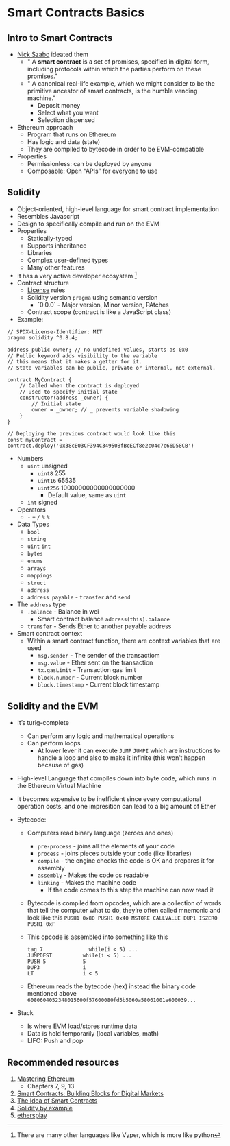 # Smart Contracts Basics

## Intro to Smart Contracts

-   [Nick Szabo](https://www.fon.hum.uva.nl/rob/Courses/InformationInSpeech/CDROM/Literature/LOTwinterschool2006/szabo.best.vwh.net/smart_contracts_2.html) ideated them
    -   " A **smart contract** is a set of promises, specified in digital form, including protocols within which the parties perform on these promises."
    -   " A canonical real-life example, which we might consider to be the primitive ancestor of smart contracts, is the humble vending machine."
        -   Deposit money
        -   Select what you want
        -   Selection dispensed
-   Ethereum approach
    -   Program that runs on Ethereum
    -   Has logic and data (state)
    -   They are compiled to bytecode in order to be EVM-compatible
-   Properties
    -   Permissionless: can be deployed by anyone
    -   Composable: Open “APIs” for everyone to use

## Solidity

-   Object-oriented, high-level language for smart contract implementation
-   Resembles Javascript
-   Design to specifically compile and run on the EVM
-   Properties
    -   Statically-typed
    -   Supports inheritance
    -   Libraries
    -   Complex user-defined types
    -   Many other features
-   It has a very active developer ecosystem [^1]
-   Contract structure
    -   [License](https://spdx.org/licenses/) rules
    -   Solidity version `pragma` using semantic version
        -   ´0.0.0´ - Major version, Minor version, PAtches
    -   Contract scope (contract is like a JavaScript class)
-   Example:

```Solidity
// SPDX-License-Identifier: MIT
pragma solidity ^0.8.4;

address public owner; // no undefined values, starts as 0x0
// Public keyword adds visibility to the variable
// this means that it makes a getter for it.
// State variables can be public, private or internal, not external.

contract MyContract {
    // Called when the contract is deployed
    // used to specify initial state
    constructor(address _owner) {
        // Initial state
        owner = _owner; // _ prevents variable shadowing
    }
}
```

```JS
// Deploying the previous contract would look like this
const myContract = contract.deploy('0x38cE03CF394C349508fBcECf8e2c04c7c66D58CB')
```

-   Numbers
    -   `uint` unsigned
        -   `uint8` 255
        -   `uint16` 65535
        -   `uint256` 10000000000000000000
            -   Default value, same as `uint`
    -   `int` signed
-   Operators
    -   `-` `+` `/` `%` `%`
-   Data Types
    -   `bool`
    -   `string`
    -   `uint` `int`
    -   `bytes`
    -   `enums`
    -   `arrays`
    -   `mappings`
    -   `struct`
    -   `address`
    -   `address payable` - `transfer` and `send`
-   The `address` type
    -   `.balance` - Balance in wei
        -   Smart contract balance `address(this).balance`
    -   `transfer` - Sends Ether to another payable address
-   Smart contract context
    -   Within a smart contract function, there are context variables that are used
        -   `msg.sender` - The sender of the transactiom
        -   `msg.value` - Ether sent on the transaction
        -   `tx.gasLimit` - Transaction gas limit
        -   `block.number` - Current block number
        -   `block.timestamp` - Current block timestamp

## Solidity and the EVM

-   It’s turig-complete
    -   Can perform any logic and mathematical operations
    -   Can perform loops
        -   At lower lever it can execute `JUMP` `JUMPI` which are instructions to handle a loop and also to make it infinite (this won’t happen because of gas)
-   High-level Language that compiles down into byte code, which runs in the Ethereum Virtual Machine
-   It becomes expensive to be inefficient since every computational operation costs, and one impresition can lead to a big amount of Ether
-   Bytecode:

    -   Computers read binary language (zeroes and ones)
        -   `pre-process` - joins all the elements of your code
        -   `process` - joins pieces outside your code (like libraries)
        -   `compile` - the engine checks the code is OK and prepares it for assembly
        -   `assembly` - Makes the code os readable
        -   `linking` - Makes the machine code
            -   If the code comes to this step the machine can now read it
    -   Bytecode is compiled from opcodes, which are a collection of words that tell the computer what to do, they’re often called mnemonic and look like this `PUSH1 0x80 PUSH1 0x40 MSTORE CALLVALUE DUP1 ISZERO PUSH1 0xF`
    -   This opcode is assembled into something like this

        ```
        tag 7               while(i < 5) ...
        JUMPDEST          while(i < 5) ...
        PUSH 5            5
        DUP3              i
        LT                i < 5
        ```

    -   Ethereum reads the bytecode (hex) instead the binary code mentioned above `6080604052348015600f57600080fd5b5060a58061001e600039...`

-   Stack
    -   Is where EVM load/stores runtime data
    -   Data is hold temporarily (local variables, math)
    -   LIFO: Push and pop

## Recommended resources

1. [Mastering Ethereum](https://github.com/ethereumbook/ethereumbook)
    - Chapters 7, 9, 13
2. [Smart Contracts: Building Blocks for Digital Markets](https://www.fon.hum.uva.nl/rob/Courses/InformationInSpeech/CDROM/Literature/LOTwinterschool2006/szabo.best.vwh.net/smart_contracts_2.html)
3. [The Idea of Smart Contracts](https://www.fon.hum.uva.nl/rob/Courses/InformationInSpeech/CDROM/Literature/LOTwinterschool2006/szabo.best.vwh.net/idea.html)
4. [Solidity by example](https://solidity-by-example.org)
5. [ethersplay](https://github.com/crytic/ethersplay)

[^1]: There are many other languages like Vyper, which is more like python
